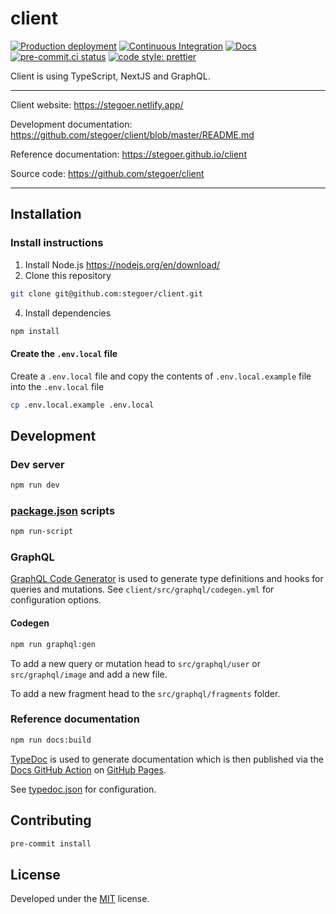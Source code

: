 # client

[![Production deployment](https://api.netlify.com/api/v1/badges/a154da12-c432-4157-b1b2-52876346d0db/deploy-status)](https://stegoer.netlify.app/)
[![Continuous Integration](https://github.com/stegoer/client/actions/workflows/ci.yml/badge.svg)](https://github.com/stegoer/client/actions/workflows/ci.yml)
[![Docs](https://github.com/stegoer/client/actions/workflows/docs.yml/badge.svg)](https://github.com/stegoer/client/actions/workflows/docs.yml)
[![pre-commit.ci status](https://results.pre-commit.ci/badge/github/stegoer/client/master.svg)](https://results.pre-commit.ci/latest/github/stegoer/client/master)
[![code style: prettier](https://img.shields.io/badge/code_style-prettier-ff69b4.svg?style=flat)](https://prettier.io/)

Client is using TypeScript, NextJS and GraphQL.

---

Client website: https://stegoer.netlify.app/

Development documentation: https://github.com/stegoer/client/blob/master/README.md

Reference documentation: https://stegoer.github.io/client

Source code: https://github.com/stegoer/client

---

## Installation

### Install instructions

1. Install Node.js https://nodejs.org/en/download/
2. Clone this repository

```sh
git clone git@github.com:stegoer/client.git
```

4. Install dependencies

```sh
npm install
```

#### Create the `.env.local` file

Create a `.env.local` file and copy the contents of `.env.local.example` file into the `.env.local` file

```sh
cp .env.local.example .env.local
```

## Development

### Dev server

```sh
npm run dev
```

### [package.json](https://github.com/stegoer/client/blob/master/package.json) scripts

```sh
npm run-script
```

### GraphQL

[GraphQL Code Generator](https://www.graphql-code-generator.com/)
is used to generate type definitions and hooks for queries and mutations. See `client/src/graphql/codegen.yml` for
configuration options.

#### Codegen

```sh
npm run graphql:gen
```

To add a new query or mutation head to `src/graphql/user` or
`src/graphql/image` and add a new file.

To add a new fragment head to the `src/graphql/fragments` folder.

### Reference documentation

```sh
npm run docs:build
```

[TypeDoc](https://github.com/TypeStrong/typedoc) is used to generate documentation
which is then published via the
[Docs GitHub Action](https://github.com/stegoer/client/blob/master/.github/workflows/docs.yml)
on [GitHub Pages](https://pages.github.com/).

See [typedoc.json](https://github.com/stegoer/client/blob/master/typedoc.json)
for configuration.

## Contributing

```sh
pre-commit install
```

## License

Developed under the [MIT](https://github.com/stegoer/client/blob/master/LICENSE) license.
